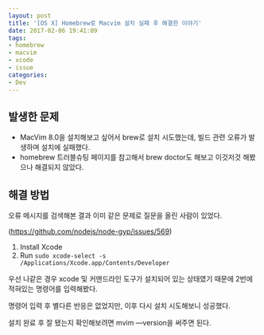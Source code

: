 ```yaml
---
layout: post
title: '[OS X] Homebrew로 Macvim 설치 실패 후 해결한 이야기'
date: 2017-02-06 19:41:09
tags:
- homebrew
- macvim
- xcode
- issue
categories:
- Dev
---
```


## 발생한 문제

* MacVim 8.0을 설치해보고 싶어서 brew로 설치 시도했는데, 빌드 관련 오류가 발생하며 설치에 실패했다.
* homebrew 트러블슈팅 페이지를 참고해서 brew doctor도 해보고 이것저것 해봤으나 해결되지 않았다.



## 해결 방법

오류 메시지를 검색해본 결과 이미 같은 문제로 질문을 올린 사람이 있었다.

(https://github.com/nodejs/node-gyp/issues/569)



1. Install Xcode
2. Run `sudo xcode-select -s /Applications/Xcode.app/Contents/Developer`

우선 나같은 경우 xcode 및 커맨드라인 도구가 설치되어 있는 상태였기 때문에 2번에 적혀있는 명령어를 입력해봤다.

명령어 입력 후 별다른 반응은 없었지만, 이후 다시 설치 시도해보니 성공했다.

설치 완료 후 잘 됐는지 확인해보려면 mvim —version을 써주면 된다.
